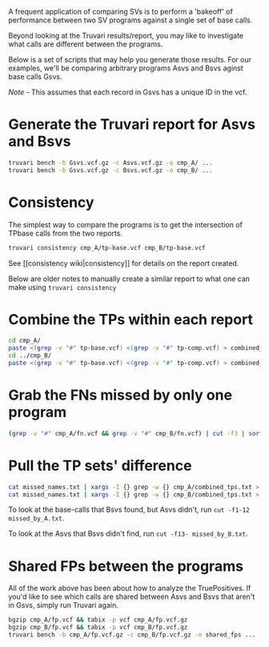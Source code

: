 A frequent application of comparing SVs is to perform a 'bakeoff' of performance
between two SV programs against a single set of base calls.

Beyond looking at the Truvari results/report, you may like to investigate what calls
are different between the programs.

Below is a set of scripts that may help you generate those results. For our examples,
we'll be comparing arbitrary programs Asvs and Bsvs aginst base calls Gsvs.

*_Note_* - This assumes that each record in Gsvs has a unique ID in the vcf.

Generate the Truvari report for Asvs and Bsvs
=============================================

```bash
truvari bench -b Gsvs.vcf.gz -c Asvs.vcf.gz -o cmp_A/ ...
truvari bench -b Gsvs.vcf.gz -c Bsvs.vcf.gz -o cmp_B/ ...
```
Consistency
===========
The simplest way to compare the programs is to get the intersection of TPbase calls from the two reports.
```bash
truvari consistency cmp_A/tp-base.vcf cmp_B/tp-base.vcf
```
See [[consistency wiki|consistency]] for details on the report created.

Below are older notes to manually create a similar report to what one can make using `truvari consistency`

Combine the TPs within each report
==================================

```bash
cd cmp_A/
paste <(grep -v "#" tp-base.vcf) <(grep -v "#" tp-comp.vcf) > combined_tps.txt
cd ../cmp_B/
paste <(grep -v "#" tp-base.vcf) <(grep -v "#" tp-comp.vcf) > combined_tps.txt
```

Grab the FNs missed by only one program
=======================================

```bash
(grep -v "#" cmp_A/fn.vcf && grep -v "#" cmp_B/fn.vcf) | cut -f3 | sort | uniq -c | grep "^ *1 " | cut -f2- -d1 > missed_names.txt
```

Pull the TP sets' difference
============================

```bash
cat missed_names.txt | xargs -I {} grep -w {} cmp_A/combined_tps.txt > missed_by_B.txt
cat missed_names.txt | xargs -I {} grep -w {} cmp_B/combined_tps.txt > missed_by_A.txt
```

To look at the base-calls that Bsvs found, but Asvs didn't, run `cut -f1-12 missed_by_A.txt`.

To look at the Asvs that Bsvs didn't find, run `cut -f13- missed_by_B.txt`.

Shared FPs between the programs
===============================

All of the work above has been about how to analyze the TruePositives. If you'd like to see which calls are shared between Asvs and Bsvs that aren't in Gsvs, simply run Truvari again.

```bash
bgzip cmp_A/fp.vcf && tabix -p vcf cmp_A/fp.vcf.gz
bgzip cmp_B/fp.vcf && tabix -p vcf cmp_B/fp.vcf.gz
truvari bench -b cmp_A/fp.vcf.gz -c cmp_B/fp.vcf.gz -o shared_fps ...
```